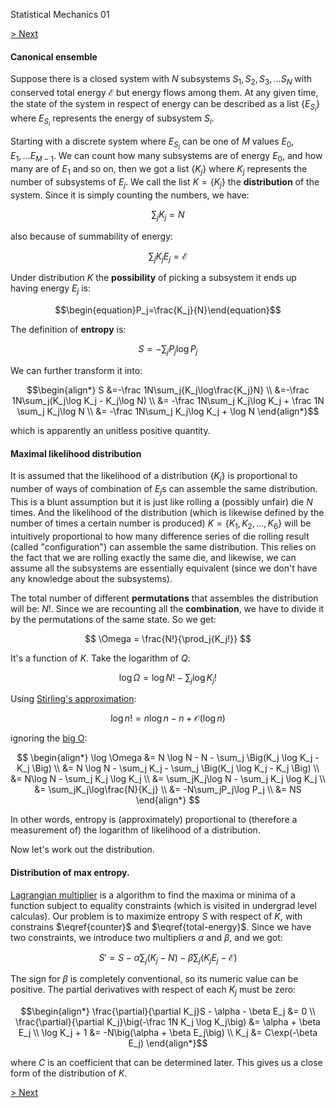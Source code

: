 Statistical Mechanics 01

[> Next](read.php?page=statistical-mechanics-02)

#### Canonical ensemble

Suppose there is a closed system with $N$ subsystems $S_1, S_2, S_3, \ldots S_N$ with conserved
total energy $\mathscr E$ but energy flows among them. At any given time, the state of the system in
respect of energy can be described as a list $\{E_{S_i}\}$ where $E_{S_i}$ represents
the energy of subsystem $S_i$.


Starting with a discrete system where $E_{S_i}$ can be one of $M$ values $E_0, E_1, ...
E_{M-1}$. We can count how many subsystems are of energy $E_0$, and how many are of $E_1$ and so on,
then we got a list $\{K_j\}$ where $K_j$ represents the number of subsystems of $E_j$.
We call the list $K=\{K_j\}$ the **distribution** of the system. Since it is
simply counting the numbers, we have:

$$\begin{equation}\sum_j{K_j}=N\label{counter}\end{equation}$$

also because of summability of energy:

$$\begin{equation}\sum_j{K_jE_j}=\mathscr E\label{total-energy}\end{equation}$$

Under distribution $K$ the **possibility** of picking a subsystem it ends up having energy $E_j$ is:

$$\begin{equation}P_j=\frac{K_j}{N}\end{equation}$$

The definition of **entropy** is:

$$\begin{equation}S=-\sum_j{P_j\log{P_j}}\end{equation}$$

We can further transform it into:

$$\begin{align*}
    S &=-\frac 1N\sum_j{K_j\log\frac{K_j}N} \\
     &=-\frac 1N\sum_j(K_j\log K_j - K_j\log N) \\
     &= -\frac 1N\sum_j K_j\log K_j + \frac 1N \sum_j K_j\log N \\
     &= -\frac 1N\sum_j K_j\log K_j + \log N
\end{align*}$$

which is apparently an unitless positive quantity.

#### Maximal likelihood distribution

It is assumed that the likelihood of a distribution $\{K_j\}$ is proportional to number of ways of
combination of $E_j$s can assemble the same distribution. This is a blunt assumption but it is just
like rolling a (possibly unfair) die $N$ times. And the likelihood of the distribution (which is likewise
defined by the number of times a certain number is produced) $K = \{K_1, K_2, ..., K_6\}$ will be
intuitively proportional to how many difference series of die rolling result (called "configuration")
can assemble the same distribution. This relies on the fact that we are rolling exactly the same die,
and likewise, we can assume all the subsystems are essentially equivalent (since we don't have any
knowledge about the subsystems).

The total number of different **permutations** that assembles the distribution will be: $N!$. Since we
are recounting all the **combination**, we have to divide it by the permutations of the same state.
So we get:

$$ \Omega = \frac{N!}{\prod_j{K_j!}} $$

It's a function of $K$. Take the logarithm of $Q$:

$$ \log \Omega = \log N!-\sum_j{\log K_j!} $$

Using [Stirling's approximation](https://en.wikipedia.org/wiki/Stirling%27s_approximation):

$$ \log n! = n \log n - n + \mathcal{O}(\log n) $$

ignoring the [big O](https://en.wikipedia.org/wiki/Big_O_notation):

$$
\begin{align*}
  \log \Omega &= N \log N - N - \sum_j \Big(K_j \log K_j - K_j \Big) \\
      &= N \log N - \sum_j K_j - \sum_j \Big(K_j \log K_j - K_j \Big) \\
      &= N\log N - \sum_j K_j \log K_j \\
      &= \sum_jK_j\log N - \sum_j K_j \log K_j \\
      &= \sum_jK_j\log\frac{N}{K_j} \\
      &= -N\sum_jP_j\log P_j \\
      &= NS
\end{align*}
$$

In other words, entropy is (approximately) proportional to (therefore a measurement of) the
logarithm of likelihood of a distribution.


Now let's work out the distribution.

#### Distribution of max entropy.
[Lagrangian multiplier](https://en.wikipedia.org/?title=Lagrange_multiplier) is a algorithm to find
the maxima or minima of a function subject to equality constraints (which is visited in undergrad
level calculas). Our problem is to maximize entropy $S$ with respect of $K$, with constrains
$\eqref{counter}$ and $\eqref{total-energy}$. Since we have two constraints, we introduce two
multipliers $\alpha$ and $\beta$, and we got:

$$S'=S-\alpha\sum_j\big({K_j}-N\big)-\beta\sum_j\big({K_jE_j}-\mathscr E\big)$$

The sign for $\beta$ is completely conventional, so its numeric value can be positive.
The partial derivatives with respect of each $K_j$ must be zero:

$$\begin{align*}
    \frac{\partial}{\partial K_j}S - \alpha - \beta E_j &= 0 \\
    \frac{\partial}{\partial K_j}\big(-\frac 1N K_j \log K_j\big) &= \alpha + \beta E_j \\
    \log K_j + 1 &= -N\big(\alpha + \beta E_j\big) \\
    K_j &= C\exp(-\beta E_j)
\end{align*}$$

where $C$ is an coefficient that can be determined later. This gives us a close form of the
distribution of $K$.

[> Next](read.php?page=statistical-mechanics-02)